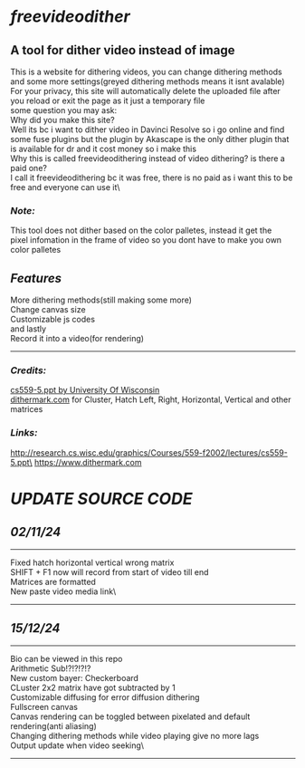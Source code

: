 # ***freevideodither***
## **A tool for dither video instead of image**

This is a website for dithering videos, you can change dithering methods and some more settings(greyed dithering methods means it isnt avalable)\
For your privacy, this site will automatically delete the uploaded file after you reload or exit the page as it just a temporary file\
some question you may ask:\
Why did you make this site?\
Well its bc i want to dither video in Davinci Resolve so i go online and find some fuse plugins but the plugin by Akascape is the only dither plugin that is available for dr and it cost money so i make this\
Why this is called freevideodithering instead of video dithering? is there a paid one?\
I call it freevideodithering bc it was free, there is no paid as i want this to be free and everyone can use it\
### ***Note:***
This tool does not dither based on the color palletes, instead it get the\
pixel infomation in the frame of video so you dont have to make you own color palletes

## ***Features***

More dithering methods(still making some more)\
Change canvas size\
Customizable js codes\
and lastly\
Record it into a video(for rendering)

---------------------------------------------------------------------------------------------------------------------------------------------------------------------------------------------------------------------------------------------------------

### ***Credits:***
[cs559-5.ppt by University Of Wisconsin](http://research.cs.wisc.edu/graphics/Courses/559-f2002/lectures/cs559-5.ppt)\
[dithermark.com](https://www.dithermark.com) for Cluster, Hatch Left, Right, Horizontal, Vertical and other matrices

### ***Links:***
http://research.cs.wisc.edu/graphics/Courses/559-f2002/lectures/cs559-5.ppt\
https://www.dithermark.com







# ***UPDATE SOURCE CODE***
## ***02/11/24***

***
Fixed hatch horizontal vertical wrong matrix\
SHIFT + F1 now will record from start of video till end\
Matrices are formatted\
New paste video media link\
***

## ***15/12/24***

****
Bio can be viewed in this repo\
Arithmetic Sub!?!?!?!?\
New custom bayer: Checkerboard\
CLuster 2x2 matrix have got subtracted by 1\
Customizable diffusing for error diffusion dithering\
Fullscreen canvas\
Canvas rendering can be toggled between pixelated and default rendering(anti aliasing)\
Changing dithering methods while video playing give no more lags\
Output update when video seeking\
****

















